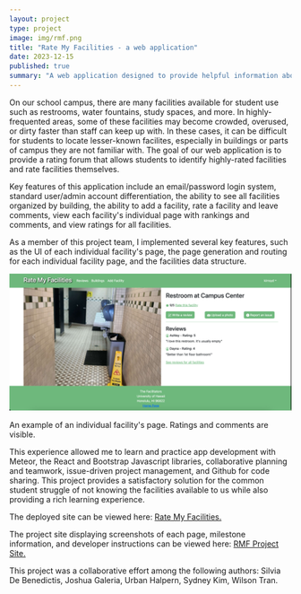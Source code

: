 ```yaml
---
layout: project
type: project
image: img/rmf.png
title: "Rate My Facilities - a web application"
date: 2023-12-15
published: true
summary: "A web application designed to provide helpful information about the quality of campus facilities."
---
```


On our school campus, there are many facilities available for student use such as restrooms, water fountains, study spaces, and more. In highly-frequented areas, some of these facilities may become crowded, overused, or dirty faster than staff can keep up with. In these cases, it can be difficult for students to locate lesser-known facilites, especially in buildings or parts of campus they are not familiar with. The goal of our web application is to provide a rating forum that allows students to identify highly-rated facilities and rate facilities themselves.

Key features of this application include an email/password login system, standard user/admin account differentiation, the ability to see all facilities organized by building, the ability to add a facility, rate a facility and leave comments, view each facility's individual page with rankings and comments, and view ratings for all facilities.

As a member of this project team, I implemented several key features, such as the UI of each individual facility's page, the page generation and routing for each individual facility page, and the facilities data structure. 

<img src="../img/rmf_sc.png" width = 1000>

An example of an individual facility's page. Ratings and comments are visible.

This experience allowed me to learn and practice app development with Meteor, the React and Bootstrap Javascript libraries, collaborative planning and teamwork, issue-driven project management, and Github for code sharing. This project provides a satisfactory solution for the common student struggle of not knowing the facilities available to us while also providing a rich learning experience.

The deployed site can be viewed here: <a href="https://ratemyfacilities.me/">Rate My Facilities.</a>

The project site displaying screenshots of each page, milestone information, and developer instructions can be viewed here: <a href="https://d-facilitators.github.io/">RMF Project Site.</a>

This project was a collaborative effort among the following authors: Silvia De Benedictis, Joshua Galeria, Urban Halpern, Sydney Kim, Wilson Tran.
